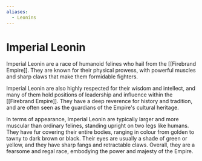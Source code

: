 ```yaml
---
aliases:
  - Leonins
---
```



# Imperial Leonin

Imperial Leonin are a race of humanoid felines who hail from the [[Firebrand Empire]]. They are known for their physical prowess, with powerful muscles and sharp claws that make them formidable fighters.

Imperial Leonin are also highly respected for their wisdom and intellect, and many of them hold positions of leadership and influence within the [[Firebrand Empire]]. They have a deep reverence for history and tradition, and are often seen as the guardians of the Empire's cultural heritage.

In terms of appearance, Imperial Leonin are typically larger and more muscular than ordinary felines, standing upright on two legs like humans. They have fur covering their entire bodies, ranging in colour from golden to tawny to dark brown or black. Their eyes are usually a shade of green or yellow, and they have sharp fangs and retractable claws. Overall, they are a fearsome and regal race, embodying the power and majesty of the Empire.